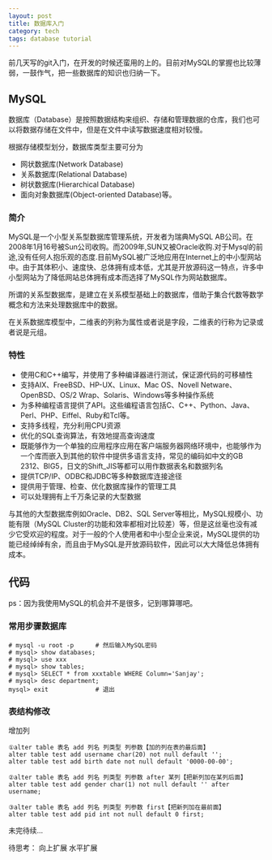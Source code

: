 ```yaml
---
layout: post
title: 数据库入门
category: tech
tags: database tutorial
---
```


前几天写的git入门，在开发的时候还蛮用的上的。目前对MySQL的掌握也比较薄弱，一鼓作气，把一些数据库的知识也归纳一下。

## MySQL

数据库（Database）是按照数据结构来组织、存储和管理数据的仓库，我们也可以将数据存储在文件中，但是在文件中读写数据速度相对较慢。

根据存储模型划分，数据库类型主要可分为
* 网状数据库(Network Database)
* 关系数据库(Relational Database)
* 树状数据库(Hierarchical Database)
* 面向对象数据库(Object-oriented Database)等。



### 简介
MySQL是一个小型关系型数据库管理系统，开发者为瑞典MySQL AB公司。在2008年1月16号被Sun公司收购。而2009年,SUN又被Oracle收购.对于Mysql的前途,没有任何人抱乐观的态度.目前MySQL被广泛地应用在Internet上的中小型网站中。由于其体积小、速度快、总体拥有成本低，尤其是开放源码这一特点，许多中小型网站为了降低网站总体拥有成本而选择了MySQL作为网站数据库。

所谓的关系型数据库，是建立在关系模型基础上的数据库，借助于集合代数等数学概念和方法来处理数据库中的数据。

在关系数据库模型中，二维表的列称为属性或者说是字段，二维表的行称为记录或者说是元组。

### 特性

* 使用C和C++编写，并使用了多种编译器进行测试，保证源代码的可移植性
* 支持AIX、FreeBSD、HP-UX、Linux、Mac OS、Novell Netware、OpenBSD、OS/2 Wrap、Solaris、Windows等多种操作系统 　　
* 为多种编程语言提供了API。这些编程语言包括C、C++、Python、Java、Perl、PHP、Eiffel、Ruby和Tcl等。 　　
* 支持多线程，充分利用CPU资源 　　
* 优化的SQL查询算法，有效地提高查询速度 　　
* 既能够作为一个单独的应用程序应用在客户端服务器网络环境中，也能够作为一个库而嵌入到其他的软件中提供多语言支持，常见的编码如中文的GB 2312、BIG5，日文的Shift_JIS等都可以用作数据表名和数据列名 　　
* 提供TCP/IP、ODBC和JDBC等多种数据库连接途径 　　
* 提供用于管理、检查、优化数据库操作的管理工具 　　
* 可以处理拥有上千万条记录的大型数据

与其他的大型数据库例如Oracle、DB2、SQL Server等相比，MySQL规模小、功能有限（MySQL Cluster的功能和效率都相对比较差）等，但是这丝毫也没有减少它受欢迎的程度。对于一般的个人使用者和中小型企业来说，MySQL提供的功能已经绰绰有余，而且由于MySQL是开放源码软件，因此可以大大降低总体拥有成本。 

## 代码

ps：因为我使用MySQL的机会并不是很多，记到哪算哪吧。

### 常用步骤数据库

	# mysql -u root -p		# 然后输入MySQL密码
	# mysql> show databases;
	# mysql> use xxx
	# mysql> show tables;
	# mysql> SELECT * from xxxtable WHERE Column='Sanjay';
	# mysql> desc department;
	mysql> exit				# 退出

### 表结构修改

增加列

	①alter table 表名 add 列名 列类型 列参数【加的列在表的最后面】
	alter table test add username char(20) not null default '';
	alter table test add birth date not null default '0000-00-00';
	
	②alter table 表名 add 列名 列类型 列参数 after 某列【把新列加在某列后面】
	alter table test add gender char(1) not null default '' after username;
	
	③alter table 表名 add 列名 列类型 列参数 first【把新列加在最前面】
	alter table test add pid int not null default 0 first;

未完待续...


待思考：
向上扩展
水平扩展

[LICEcap]:http://www.cockos.com/licecap/
